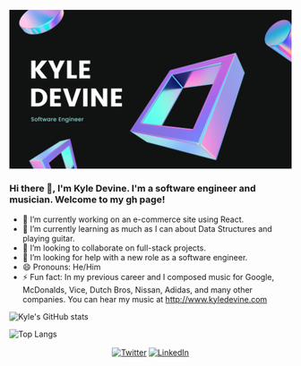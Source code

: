   ![Banner](https://github.com/devinenoise/devinenoise/blob/main/kyle%20devine%20(1).png)

### Hi there 👋, I'm Kyle Devine. I'm a software engineer and musician. Welcome to my gh page! <br>

- 🔭 I’m currently working on an e-commerce site using React.
- 🌱 I’m currently learning as much as I can about Data Structures and playing guitar.
- 👯 I’m looking to collaborate on full-stack projects.
- 🤔 I’m looking for help with a new role as a software engineer.
- 😄 Pronouns: He/Him
- ⚡ Fun fact: In my previous career and I composed music for Google, McDonalds, Vice, Dutch Bros, Nissan, Adidas, and many other companies.  You can hear my music at http://www.kyledevine.com


![Kyle's GitHub stats](https://github-readme-stats.vercel.app/api?username=devinenoise&show_icons=true&theme=tokyonight&count_private=true)

![Top Langs](https://github-readme-stats.vercel.app/api/top-langs/?username=devinenoise?theme=tokyonight&layout=compact)


<p align="center" style="margin-top: 1rem;" >
	<a href="https://twitter.com/kylewhocodes"><img src="https://img.shields.io/twitter/follow/kylewhocodes?label=Twitter&style=social" alt="Twitter"></a>
	<a href="https://www.linkedin.com/in/kyleadevine/"><img src="https://img.shields.io/badge/LinkedIn--_.svg?style=social&logo=linkedin" alt="LinkedIn"></a>
</p>

